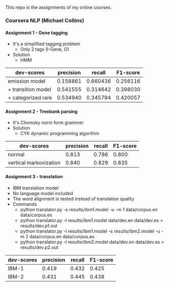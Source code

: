 This repo is the assignments of my online courses.

### Coursera NLP (Michael Collins)

#### Assignment 1 - Gene tagging
 - It's a simplified tagging problem
   - Only 2 tags (I-Gene, O)
 - Solution
   - HMM

| dev-scores | precision | recall | F1-score |
|-------|-------|------|-------|
| emission model | 0.158861 | 0.660436 | 0.256116 |
| + transition model | 0.541555 | 0.314642 | 0.398030 |
| + categorized rare | 0.534940 | 0.345794 | 0.420057 |

#### Assignment 2 - Treebank parsing
 - It's Chomsky norm form grammer
 - Solution
   - CYK dynamic programming algorithm

| dev-scores | precision | recall | F1-score |
|-------|-------|------|-------|
| normal                 | 0.813 | 0.786 | 0.800 |
| vertical markovization | 0.840 | 0.829 | 0.835 |

#### Assignment 3 - translation
 - IBM translation model
 - No language model included
 - The word alignment is tested instead of translation quality
 - Commands
   - python translator.py -s results/ibm1.model -u -m 1 data/corpus.en  data/corpus.es
   - python translator.py -l results/ibm1.model data/dev.en data/dev.es > results/dev.p1.out
   - python translator.py -l results/ibm1.model -s results/ibm2.model -u -m 2 data/corpus.en  data/corpus.es
   - python translator.py -l results/ibm2.model data/dev.en data/dev.es > results/dev.p2.out

| dev-scores | precision | recall | F1-score |
|-------|-------|------|-------|
| IBM-1 | 0.419 | 0.432 | 0.425 |
| IBM-2 | 0.431 | 0.445 | 0.438 |
